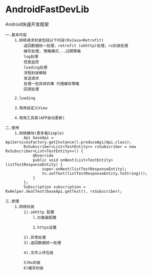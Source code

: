 # AndroidFastDevLib
Android快速开发框架

	一.基本内容
		1.网络请求封装包括以下内容(RxJava+Retrofit)
			返回数据统一处理，retrofit (okhttp)处理，rx封装处理
			缓存处理, 策略模式...过期策略
			log处理
			性能监控
			loading处理
			流程封装模板
			发送请求
			处理一些具体的事 代理缓存策略
			回调处理
		
		2.loading
		
		3.常用自定义View
		
		4.常用工具类(APP自动更新)
		
	二.使用
		1.网络模块(更多看Simple)
			Api baseApi = ApiServicesFactory.getInstance().produceApi(Api.class);
			RxSubscriber<List<TestEntity>> rxSubscriber = new RxSubscriber<List<TestEntity>>() {
				@Override
				public void onNext(List<TestEntity> listTestResponseEntity) {
					super.onNext(listTestResponseEntity);
					tv.setText(listTestResponseEntity.toString());
				}
			};
			Subscription subscription = RxHelper.dealTest(baseApi.getTest(), rxSubscriber);
		 
	三.原理
		1.网络封装
			1).okhttp 配置
				l.拦截器配置
				
				2.https设置
				
			2).异常处理
			3).返回数据统一处理
			
			4).文件上传包装
		
			5)Rx封装
			6)缓存封装
			
			
			
